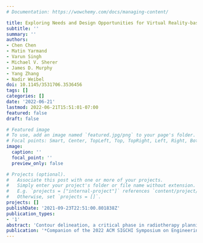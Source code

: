 ```yaml
---
# Documentation: https://wowchemy.com/docs/managing-content/

title: Exploring Needs and Design Opportunities for Virtual Reality-based Contour Delineations of Medical Structures
subtitle: ''
summary: ''
authors:
- Chen Chen
- Matin Yarmand
- Varun Singh
- Michael V. Sherer
- James D. Murphy
- Yang Zhang
- Nadir Weibel
doi: 10.1145/3531706.3536456
tags: []
categories: []
date: '2022-06-21'
lastmod: 2022-06-21T15:51:01-07:00
featured: false
draft: false

# Featured image
# To use, add an image named `featured.jpg/png` to your page's folder.
# Focal points: Smart, Center, TopLeft, Top, TopRight, Left, Right, BottomLeft, Bottom, BottomRight.
image:
  caption: ''
  focal_point: ''
  preview_only: false

# Projects (optional).
#   Associate this post with one or more of your projects.
#   Simply enter your project's folder or file name without extension.
#   E.g. `projects = ["internal-project"]` references `content/project/deep-learning/index.md`.
#   Otherwise, set `projects = []`.
projects: []
publishDate: '2021-09-23T22:51:00.801838Z'
publication_types:
- '1'
abstract: 'Contour delineation, a critical phase in radiotherapy planning, refers to the process of identifying and segmenting malignant tumors and/or healthy organs from medical images. Today’s contouring software requires oncologists to inspect and contour target of interests by analyzing a stack of planar medical images, which is lengthy, tedious and sometimes error prone. Such design is also in contrast to the stereoscopic nature of medical images. Therefore, it is intuitive to consider bringing contouring into immersive Virtual Reality (VR) space. We present an exploratory study that uses iterative design to understand needs and opportunities to bring contour delineation into an immersive 3D space, such as the one enabled by today’s head-mounted VR displays. We report on the interactions with three medical professionals and three engineering & design experts, and demonstrate the potential for VR–based 3D contouring while studying the benefits of using 3D immersive spaces to augment the process of contour in 2D. Through needs–finding interviews and co–design workshops, we evaluated our initial iterations and proof–of–concept prototypes. We believe that our preliminary findings will benefit researchers and practitioners who are attempting to bring today’s contour delineation processes into an immersive 3D space.'
publication: '*Companion of the 2022 ACM SIGCHI Symposium on Engineering Interactive Computing Systems, June 21–24, 2022, Sophia Antipolis, France*'
---
```

